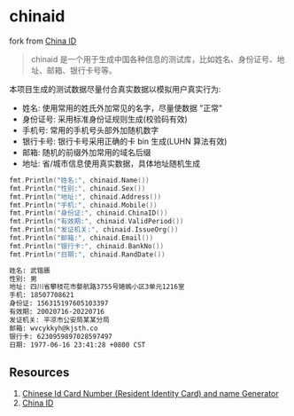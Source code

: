 # chinaid

fork from [China ID](https://github.com/mritd/chinaid)

> chinaid 是一个用于生成中国各种信息的测试库，比如姓名、身份证号、地址、邮箱、银行卡号等。

本项目生成的测试数据尽量付合真实数据以模拟用户真实行为:

- 姓名: 使用常用的姓氏外加常见的名字，尽量使数据 "正常"
- 身份证号: 采用标准身份证规则生成(校验码有效)
- 手机号: 常用的手机号头部外加随机数字
- 银行卡号: 银行卡号采用正确的卡 bin 生成(LUHN 算法有效)
- 邮箱: 随机的前缀外加常用的域名后缀
- 地址: 省/城市信息使用真实数据，具体地址随机生成

```go
fmt.Println("姓名:", chinaid.Name())
fmt.Println("性别:", chinaid.Sex())
fmt.Println("地址:", chinaid.Address())
fmt.Println("手机:", chinaid.Mobile())
fmt.Println("身份证:", chinaid.ChinaID())
fmt.Println("有效期:", chinaid.ValidPeriod())
fmt.Println("发证机关:", chinaid.IssueOrg())
fmt.Println("邮箱:", chinaid.Email())
fmt.Println("银行卡:", chinaid.BankNo())
fmt.Println("日期:", chinaid.RandDate())
```

```sh
姓名: 武锴脹
性别: 男
地址: 四川省攀枝花市嫯航路3755号婘螐小区3单元1216室
手机: 18507708621
身份证: 156315197605103397
有效期: 20020716-20220716
发证机关: 平凉市公安局某某分局
邮箱: wvcykkyh@kjsth.co
银行卡: 6230959897028597497
日期: 1977-06-16 23:41:28 +0800 CST
```

## Resources

1. [Chinese Id Card Number (Resident Identity Card) and name Generator](https://www.myfakeinfo.com/nationalidno/get-china-citizenidandname.php)
2. [China ID](https://github.com/mritd/chinaid)

